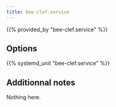 ```yaml
---
title: bee-clef.service
---
```


{{% provided_by "bee-clef.service" %}}

## Options

{{% systemd_unit "bee-clef.service" %}}

## Additionnal notes

Nothing here.
